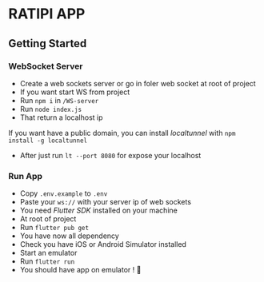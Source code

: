 # RATIPI APP

## Getting Started

### WebSocket Server

 - Create a web sockets server or go in foler web socket at root of project
 - If you want start WS from project
 - Run `npm i` in `/WS-server`
 - Run `node index.js`
 - That return a localhost ip
 
 If you want have a public domain, you can install *localtunnel* with `npm install -g localtunnel`
 - After just run `lt --port 8080` for expose your localhost

### Run App
 - Copy `.env.example` to `.env`
 - Paste your `ws://` with your server ip of web sockets
 - You need *Flutter SDK* installed on your machine
 - At root of project
 - Run `flutter pub get`
 - You have now all dependency
 - Check you have iOS or Android Simulator installed
 - Start an emulator
 - Run `flutter run`
 - You should have app on emulator ! :tada:
